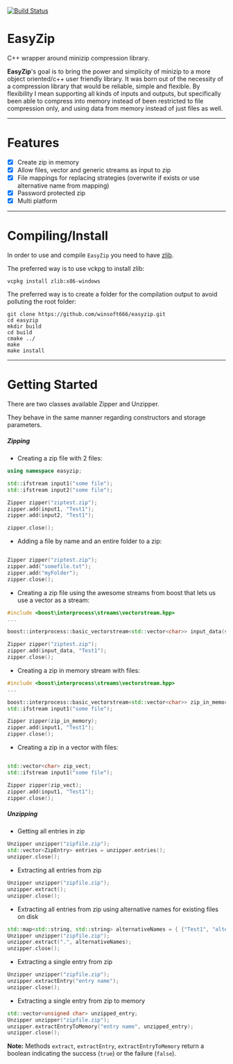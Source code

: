 [![Build Status](https://travis-ci.com/winsoft666/easyzip.svg?branch=master)](https://travis-ci.com/winsoft666/easyzip)

# EasyZip
C++ wrapper around minizip compression library.

**EasyZip**'s goal is to bring the power and simplicity of minizip to a more object oriented/c++ user friendly library.
It was born out of the necessity of a compression library that would be reliable, simple and flexible. 
By flexibility I mean supporting all kinds of inputs and outputs, but specifically been able to compress into memory instead of been restricted to file compression only, and using data from memory instead of just files as well.

---

# Features
- [x] Create zip in memory
- [x] Allow files, vector and generic streams as input to zip
- [x] File mappings for replacing strategies (overwrite if exists or use alternative name from mapping)
- [x] Password protected zip
- [x] Multi platform

---

# Compiling/Install

In order to use and compile `EasyZip` you need to have [zlib](http://www.zlib.net).

The preferred way is to use vckpg to install zlib:

```shell
vcpkg install zlib:x86-windows
```

The preferred way is to create a folder for the compilation output to avoid polluting the root folder:

```shell
git clone https://github.com/winsoft666/easyzip.git
cd easyzip
mkdir build
cd build
cmake ../
make
make install
```

---

# Getting Started

There are two classes available Zipper and Unzipper. 

They behave in the same manner regarding constructors and storage parameters. 

##### Zipping

- Creating a zip file with 2 files:
```c++
using namespace easyzip;

std::ifstream input1("some file");
std::ifstream input2("some file");

Zipper zipper("ziptest.zip");
zipper.add(input1, "Test1");
zipper.add(input2, "Test1");

zipper.close();
```

- Adding a file by name and an entire folder to a zip:
```c++

Zipper zipper("ziptest.zip");
zipper.add("somefile.txt");
zipper.add("myFolder");
zipper.close();
```
- Creating a zip file using the awesome streams from boost that lets us use a vector as a stream:

```c++
#include <boost\interprocess\streams\vectorstream.hpp>
...

boost::interprocess::basic_vectorstream<std::vector<char>> input_data(some_vector);

Zipper zipper("ziptest.zip");
zipper.add(input_data, "Test1");
zipper.close();
```

- Creating a zip in memory stream with files:
```c++
#include <boost\interprocess\streams\vectorstream.hpp>
...

boost::interprocess::basic_vectorstream<std::vector<char>> zip_in_memory;
std::ifstream input1("some file");

Zipper zipper(zip_in_memory);
zipper.add(input1, "Test1");
zipper.close();
```

- Creating a zip in a vector with files:
```c++

std::vector<char> zip_vect;
std::ifstream input1("some file");

Zipper zipper(zip_vect);
zipper.add(input1, "Test1");
zipper.close();
```

##### Unzipping
- Getting all entries in zip
```c++
Unzipper unzipper("zipfile.zip");
std::vector<ZipEntry> entries = unzipper.entries();
unzipper.close();
```

- Extracting all entries from zip
```c++
Unzipper unzipper("zipfile.zip");
unzipper.extract();
unzipper.close();
```

- Extracting all entries from zip using alternative names for existing files on disk
```c++
std::map<std::string, std::string> alternativeNames = { {"Test1", "alternative_name_test1"} };
Unzipper unzipper("zipfile.zip");
unzipper.extract(".", alternativeNames);
unzipper.close();
```

- Extracting a single entry from zip
```c++
Unzipper unzipper("zipfile.zip");
unzipper.extractEntry("entry name");
unzipper.close();
```

- Extracting a single entry from zip to memory
```c++
std::vector<unsigned char> unzipped_entry;
Unzipper unzipper("zipfile.zip");
unzipper.extractEntryToMemory("entry name", unzipped_entry);
unzipper.close();
```

**Note:** Methods `extract`, `extractEntry`, `extractEntryToMemory` return a boolean indicating the success (`true`) or the failure (`false`).